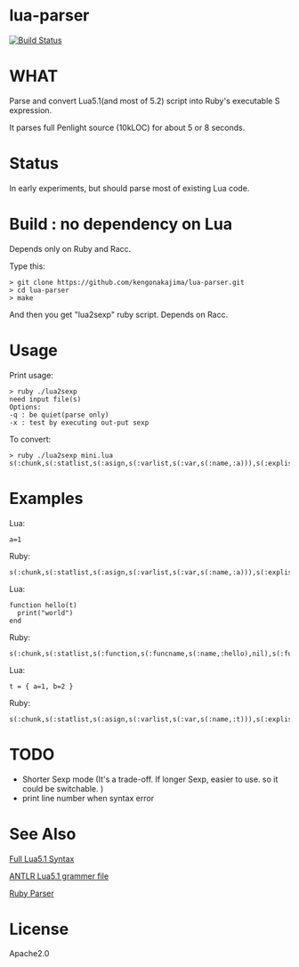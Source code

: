lua-parser
==========

[![Build Status](https://secure.travis-ci.org/kengonakajima/lua-parser.png)](http://travis-ci.org/kengonakajima/lua-parser)


WHAT
====
Parse and convert Lua5.1(and most of 5.2) script into Ruby's executable S expression. 

It parses full Penlight source (10kLOC) for about 5 or 8 seconds.

Status
====
In early experiments, but should parse most of existing Lua code.


Build : no dependency on Lua
====
Depends only on Ruby and Racc.

Type this:


    > git clone https://github.com/kengonakajima/lua-parser.git
    > cd lua-parser
    > make


And then you get "lua2sexp" ruby script. Depends on Racc.



Usage
====

Print usage:

    > ruby ./lua2sexp
    need input file(s)
    Options:
    -q : be quiet(parse only)
    -x : test by executing out-put sexp

To convert:

    > ruby ./lua2sexp mini.lua
    s(:chunk,s(:statlist,s(:asign,s(:varlist,s(:var,s(:name,:a))),s(:explist,s(:exp,s(:lit,1))))),nil)Examples====
Lua:

    a=1
    
Ruby:

    s(:chunk,s(:statlist,s(:asign,s(:varlist,s(:var,s(:name,:a))),s(:explist,s(:exp,s(:lit,1))))),nil)Lua:

    function hello(t)      print("world")    endRuby:    s(:chunk,s(:statlist,s(:function,s(:funcname,s(:name,:hello),nil),s(:funcbody,s(:parlist,s(:namelist,s(:name,:t))),s(:block,s(:chunk,s(:statlist,s(:call,s(:prefixexp,s(:var,s(:name,:print))),nil,s(:args,s(:explist,s(:exp,s(:str,"world")))))),nil))))),nil)

Lua:

    t = { a=1, b=2 }

Ruby:

    s(:chunk,s(:statlist,s(:asign,s(:varlist,s(:var,s(:name,:t))),s(:explist,s(:exp,s(:tcons,s(:fieldlist,s(:field,s(:name,:a),s(:exp,s(:lit,1))),s(:field,s(:name,:b),s(:exp,s(:lit,2))))))))),nil)


TODO
====
 * Shorter Sexp mode (It's a trade-off. If longer Sexp, easier to use. so it could be switchable. )
 * print line number when syntax error
 
    
See Also
====
[Full Lua5.1 Syntax](http://www.lua.org/manual/5.1/manual.html)

[ANTLR Lua5.1 grammer file](http://www.antlr.org/grammar/1178608849736/Lua.g)

[Ruby Parser](https://github.com/seattlerb/ruby_parser)


License
====
Apache2.0
